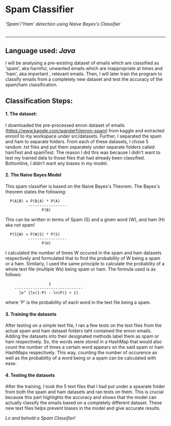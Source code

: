# Spam Classifier 
###### 'Spam'/'Ham' detection using Naive Bayes's Classifier 
-------------------------------------------------------------------------------------------------------------------------------------------
Language used: _Java_
-------------------------------------------------------------------------------------------------------------------------------------------
I will be analysing a pre-existing dataset of emails which are classified as 'spam', aka harmful, unwanted emails which are inappropriate at times and 'ham', aka important , relevant emails. Then, I will later train the program to classify emails from a completely new dataset and test the accuracy of the spam/ham classification.

## Classification Steps:
#### 1. The dataset:

I downloaded the pre-processed enron dataset of emails (https://www.kaggle.com/wanderfj/enron-spam) from kaggle and extracted enron1 to my workspace under src/datasets. Further, I separated the spam and ham to separate folders. From each of these datasets, I chose 5 random .txt files and put them separately under separate folders called hamTest and spamTest. The reason I did this was because I didn't want to test my trained data to those files that had already been classified. Bottomline, I didn't want any biases in my model.

#### 2. The Naive Bayes Model

This spam classifier is based on the Naive Bayes's Theorem. The Bayes's theorem states the following:

      P(A|B) = P(B|A) * P(A) 
              -----------------
                    P(B)
This can be written in terms of Spam (S) and a given word (W), and ham (H) aka not spam!

      P(S|W) = P(W|S) * P(S) 
              -----------------
                    P(H)

I calculated the number of times W occured in the spam and ham datasets respectively and formulated that to find the probability of W being a spam or a ham. Similarly, I used the same principle to calculate the probablity of a whole text file (multiple Ws) being spam or ham. The formula used is as follows:

                       1 
        ------------------------------
          [e^ {ln(1-P) - ln(P)} + 1]
          
where 'P' is the probability of each word in the text file being a spam.

#### 3. Training the datasets

After testing on a simple text file, I ran a few tests on the text files from the actual spam and ham dataset folders taht contained the enron emails. Adding the datasets into their designated methods label them as spam or ham respectively. So, the words were stored in a HashMap that would also count the number of times a certain word appears on the said spam or ham HashMaps respectively. This way, counting the number of occurence as well as the probability of a word being or a spam can be calculated with ease. 


#### 4. Testing the datasets

After the training, I took the 5 text files that I had put under a spearate folder from both the spam and ham datasets and ran tests on them. This is crucial because this part highlights the accuracy and shows that the model can actually classify the emails based on a completely different dataset. These new text files helps prevent biases in the model and give accurate results.

_Lo and behold a Spam Classifier!_
